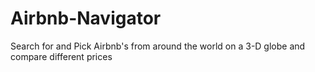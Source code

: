 # Airbnb-Navigator
Search for and Pick Airbnb's from around the world on a 3-D globe and compare different prices
